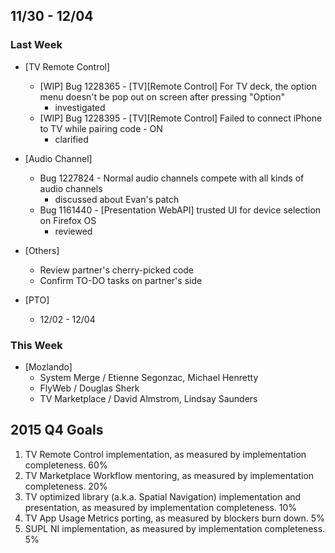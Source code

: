 ## 11/30 - 12/04 ##

### Last Week ###

* [TV Remote Control]
    - [WIP] Bug 1228365 - [TV][Remote Control] For TV deck, the option menu doesn't be pop out on screen after pressing "Option"
        - investigated
    - [WIP] Bug 1228395 - [TV][Remote Control] Failed to connect iPhone to TV while pairing code - ON
        - clarified

* [Audio Channel]
    - Bug 1227824 - Normal audio channels compete with all kinds of audio channels
        - discussed about Evan's patch
    - Bug 1161440 - [Presentation WebAPI] trusted UI for device selection on Firefox OS
        - reviewed

* [Others]
    - Review partner's cherry-picked code
    - Confirm TO-DO tasks on partner's side

* [PTO]
    - 12/02 - 12/04

### This Week ###

* [Mozlando]
    - System Merge / Etienne Segonzac, Michael Henretty
    - FlyWeb / Douglas Sherk
    - TV Marketplace / David Almstrom, Lindsay Saunders

## 2015 Q4 Goals ##

1. TV Remote Control implementation, as measured by implementation completeness. 60%
2. TV Marketplace Workflow mentoring, as measured by implementation completeness. 20%
3. TV optimized library (a.k.a. Spatial Navigation) implementation and presentation, as measured by implementation completeness. 10%
4. TV App Usage Metrics porting, as measured by blockers burn down. 5%
5. SUPL NI implementation, as measured by implementation completeness. 5%

